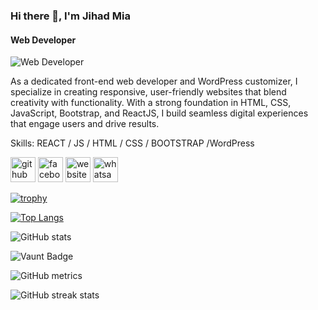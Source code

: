 ### Hi there 👋, I'm Jihad Mia
#### Web Developer
![Web Developer](https://habrastorage.org/getpro/habr/upload_files/704/b82/949/704b82949bd620fbb82f7df29409ad72.jpeg)

As a dedicated front-end web developer and WordPress customizer, I specialize in creating responsive, user-friendly websites that blend creativity with functionality. With a strong foundation in HTML, CSS, JavaScript, Bootstrap, and ReactJS, I build seamless digital experiences that engage users and drive results.

Skills:  REACT / JS / HTML / CSS / BOOTSTRAP /WordPress



[<img src='https://cdn.jsdelivr.net/npm/simple-icons@3.0.1/icons/github.svg' alt='github' height='40'>](https://github.com/sejihad)  [<img src='https://cdn.jsdelivr.net/npm/simple-icons@3.0.1/icons/facebook.svg' alt='facebook' height='40'>](https://www.facebook.com/jihad639)  [<img src='https://cdn.jsdelivr.net/npm/simple-icons@3.0.1/icons/icloud.svg' alt='website' height='40'>](https://sejihad.vercel.app/)  [<img src='https://cdn.jsdelivr.net/npm/simple-icons@3.0.1/icons/whatsapp.svg' alt='whatsapp' height='40'>](https://wa.me/01717639363)  

[![trophy](https://github-profile-trophy.vercel.app/?username=sejihad)](https://github.com/ryo-ma/github-profile-trophy)

[![Top Langs](https://github-readme-stats.vercel.app/api/top-langs/?username=sejihad)](https://github.com/anuraghazra/github-readme-stats)

![GitHub stats](https://github-readme-stats.vercel.app/api?username=sejihad&show_icons=true)  

![Vaunt Badge](https://api.vaunt.dev/v1/github/entities/sejihad/contributions?format=svg&private=false)  

![GitHub metrics](https://metrics.lecoq.io/sejihad)  

![GitHub streak stats](https://streak-stats.demolab.com/?user=sejihad)  


